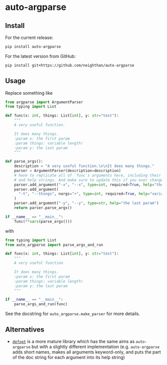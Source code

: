 # auto-argparse

## Install

For the current release:

```bash
pip install auto-argparse
```

For the latest version from GitHub:

```bash
pip install git+https://github.com/neighthan/auto-argparse
```

## Usage

Replace something like

```python
from argparse import ArgumentParser
from typing import List

def func(x: int, things: List[int], y: str="test"):
    """
    A very useful function.

    It does many things.
    :param x: the first param
    :param things: variable length!
    :param y: the last param
    """

def parse_args():
    description = "A very useful function.\n\nIt does many things."
    parser = ArgumentParser(description=description)
    # have to replicate all of `func`s arguments here, including their types, defaults,
    # and help strings. And make sure to update this if you ever change `func`!
    parser.add_argument("-x", "--x", type=int, required=True, help="the first param")
    parser.add_argument(
      "-t", "--things", nargs="+", type=int, required=True, help="variable length!"
    )
    parser.add_argument("-y", "--y", type=str, help="the last param")
    return parser.parse_args()

if __name__ == "__main__":
    func(**vars(parse_args()))
```

with

```python
from typing import List
from auto_argparse import parse_args_and_run

def func(x: int, things: List[int], y: str="test"):
    """
    A very useful function.

    It does many things.
    :param x: the first param
    :param things: variable length!
    :param y: the last param
    """

if __name__ == "__main__":
    parse_args_and_run(func)
```

See the docstring for `auto_argparse.make_parser` for more details.

## Alternatives

* [`defopt`] is a more mature library which has the same aims as `auto-argparse` but with a slightly different implementation (e.g. `auto-argparse` adds short names, makes all arguments keyword-only, and puts the part of the doc string for each argument into its help string)

[`defopt`]: https://github.com/anntzer/defopt

